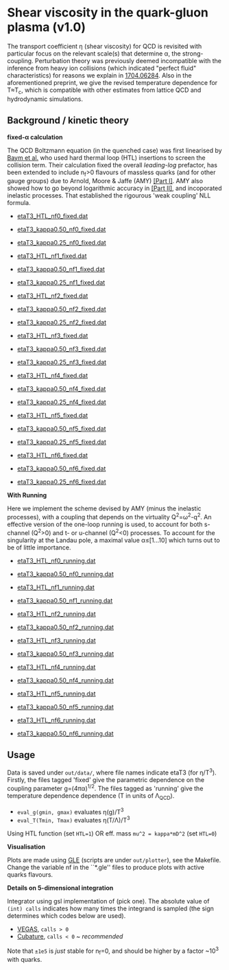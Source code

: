 # Shear viscosity in the quark-gluon plasma (v1.0)

The transport coefficient η (shear viscosity) for
QCD is revisited with particular focus on the relevant scale(s) that determine
α, the strong-coupling.
Perturbation theory was previously deemed incompatible with the inference from
heavy ion collisions (which indicated "perfect fluid" characteristics) for
reasons we explain in
[1704.06284](https://arxiv.org/abs/1704.06284).
Also in the aforementioned preprint, we give the revised temperature dependence
for T≈T<sub>c</sub>, which is compatible with other estimates from lattice QCD
and hydrodynamic simulations.

## Background / kinetic theory

**fixed-α calculation**

The QCD Boltzmann equation (in the quenched case) was first linearised by
[Baym et al.](https://journals.aps.org/prl/abstract/10.1103/PhysRevLett.64.1867)
who used hard thermal loop (HTL) insertions to screen the collision term.
Their calculation fixed the overall *leading-log* prefactor, has been
extended to include n<sub>f</sub>>0 flavours of massless quarks
(and for other gauge groups) due to Arnold, Moore & Jaffe (AMY)
  [[Part I]](http://arxiv.org/abs/hep-ph/0010177).
AMY also showed how to go beyond logarithmic accuracy in
 [[Part II]](http://arxiv.org/abs/hep-ph/0302165),
 and incoporated inelastic processes.
 That established the rigourous 'weak coupling' NLL formula.

<!--![eta-over-NLL](https://github.com/gw3g/runny-gauge/blob/master/out/eta-to-NLL.png)-->

* [etaT3_HTL_nf0_fixed.dat](https://github.com/gw3g/runny-gauge/blob/master/out/data/etaT3_HTL_nf0_fixed.dat)
* [etaT3_kappa0.50_nf0_fixed.dat](https://github.com/gw3g/runny-gauge/blob/master/out/data/etaT3_kappa0.50_nf0_fixed.dat)
* [etaT3_kappa0.25_nf0_fixed.dat](https://github.com/gw3g/runny-gauge/blob/master/out/data/etaT3_kappa0.25_nf0_fixed.dat)

* [etaT3_HTL_nf1_fixed.dat](https://github.com/gw3g/runny-gauge/blob/master/out/data/etaT3_HTL_nf1_fixed.dat)
* [etaT3_kappa0.50_nf1_fixed.dat](https://github.com/gw3g/runny-gauge/blob/master/out/data/etaT3_kappa0.50_nf1_fixed.dat)
* [etaT3_kappa0.25_nf1_fixed.dat](https://github.com/gw3g/runny-gauge/blob/master/out/data/etaT3_kappa0.25_nf1_fixed.dat)

* [etaT3_HTL_nf2_fixed.dat](https://github.com/gw3g/runny-gauge/blob/master/out/data/etaT3_HTL_nf2_fixed.dat)
* [etaT3_kappa0.50_nf2_fixed.dat](https://github.com/gw3g/runny-gauge/blob/master/out/data/etaT3_kappa0.50_nf2_fixed.dat)
* [etaT3_kappa0.25_nf2_fixed.dat](https://github.com/gw3g/runny-gauge/blob/master/out/data/etaT3_kappa0.25_nf2_fixed.dat)

* [etaT3_HTL_nf3_fixed.dat](https://github.com/gw3g/runny-gauge/blob/master/out/data/etaT3_HTL_nf3_fixed.dat)
* [etaT3_kappa0.50_nf3_fixed.dat](https://github.com/gw3g/runny-gauge/blob/master/out/data/etaT3_kappa0.50_nf3_fixed.dat)
* [etaT3_kappa0.25_nf3_fixed.dat](https://github.com/gw3g/runny-gauge/blob/master/out/data/etaT3_kappa0.25_nf3_fixed.dat)

* [etaT3_HTL_nf4_fixed.dat](https://github.com/gw3g/runny-gauge/blob/master/out/data/etaT3_HTL_nf4_fixed.dat)
* [etaT3_kappa0.50_nf4_fixed.dat](https://github.com/gw3g/runny-gauge/blob/master/out/data/etaT3_kappa0.50_nf4_fixed.dat)
* [etaT3_kappa0.25_nf4_fixed.dat](https://github.com/gw3g/runny-gauge/blob/master/out/data/etaT3_kappa0.25_nf4_fixed.dat)

* [etaT3_HTL_nf5_fixed.dat](https://github.com/gw3g/runny-gauge/blob/master/out/data/etaT3_HTL_nf5_fixed.dat)
* [etaT3_kappa0.50_nf5_fixed.dat](https://github.com/gw3g/runny-gauge/blob/master/out/data/etaT3_kappa0.50_nf5_fixed.dat)
* [etaT3_kappa0.25_nf5_fixed.dat](https://github.com/gw3g/runny-gauge/blob/master/out/data/etaT3_kappa0.25_nf5_fixed.dat)

* [etaT3_HTL_nf6_fixed.dat](https://github.com/gw3g/runny-gauge/blob/master/out/data/etaT3_HTL_nf6_fixed.dat)
* [etaT3_kappa0.50_nf6_fixed.dat](https://github.com/gw3g/runny-gauge/blob/master/out/data/etaT3_kappa0.50_nf6_fixed.dat)
* [etaT3_kappa0.25_nf6_fixed.dat](https://github.com/gw3g/runny-gauge/blob/master/out/data/etaT3_kappa0.25_nf6_fixed.dat)

**With Running**

Here we implement the scheme devised by AMY (minus the inelastic processes),
with a coupling that depends on the virtuality Q<sup>2</sup>=ω<sup>2</sup>-q<sup>2</sup>.
An effective version of the one-loop running is used, to account for both
s-channel (Q<sup>2</sup>>0) and t- or u-channel (Q<sup>2</sup><0) processes.
To account for the singularity at the Landau pole,
a maximal value α≤[1...10] which turns out to be of little importance.

<!--![eta with running](https://github.com/gw3g/runny-gauge/blob/master/out/eta_running.png)-->

* [etaT3_HTL_nf0_running.dat](https://github.com/gw3g/runny-gauge/blob/master/out/data/etaT3_HTL_nf0_running.dat)
* [etaT3_kappa0.50_nf0_running.dat](https://github.com/gw3g/runny-gauge/blob/master/out/data/etaT3_kappa0.50_nf0_running.dat)

* [etaT3_HTL_nf1_running.dat](https://github.com/gw3g/runny-gauge/blob/master/out/data/etaT3_HTL_nf1_running.dat)
* [etaT3_kappa0.50_nf1_running.dat](https://github.com/gw3g/runny-gauge/blob/master/out/data/etaT3_kappa0.50_nf1_running.dat)

* [etaT3_HTL_nf2_running.dat](https://github.com/gw3g/runny-gauge/blob/master/out/data/etaT3_HTL_nf2_running.dat)
* [etaT3_kappa0.50_nf2_running.dat](https://github.com/gw3g/runny-gauge/blob/master/out/data/etaT3_kappa0.50_nf2_running.dat)

* [etaT3_HTL_nf3_running.dat](https://github.com/gw3g/runny-gauge/blob/master/out/data/etaT3_HTL_nf3_running.dat)
* [etaT3_kappa0.50_nf3_running.dat](https://github.com/gw3g/runny-gauge/blob/master/out/data/etaT3_kappa0.50_nf3_running.dat)

* [etaT3_HTL_nf4_running.dat](https://github.com/gw3g/runny-gauge/blob/master/out/data/etaT3_HTL_nf4_running.dat)
* [etaT3_kappa0.50_nf4_running.dat](https://github.com/gw3g/runny-gauge/blob/master/out/data/etaT3_kappa0.50_nf4_running.dat)

* [etaT3_HTL_nf5_running.dat](https://github.com/gw3g/runny-gauge/blob/master/out/data/etaT3_HTL_nf5_running.dat)
* [etaT3_kappa0.50_nf5_running.dat](https://github.com/gw3g/runny-gauge/blob/master/out/data/etaT3_kappa0.50_nf5_running.dat)

* [etaT3_HTL_nf6_running.dat](https://github.com/gw3g/runny-gauge/blob/master/out/data/etaT3_HTL_nf6_running.dat)
* [etaT3_kappa0.50_nf6_running.dat](https://github.com/gw3g/runny-gauge/blob/master/out/data/etaT3_kappa0.50_nf6_running.dat)

## Usage

Data is saved under ``out/data/``, where file names
indicate etaT3 (for η/T<sup>3</sup>).
Firstly, the files tagged 'fixed' give the parametric dependence on the coupling
parameter g=(4πα)<sup>1/2</sup>.
The files tagged as 'running' give the temperature dependence dependence
(T in units of Λ<sub>QCD</sub>).

* ```eval_g(gmin, gmax)``` evaluates η(g)/T<sup>3</sup>
* ```eval_T(Tmin, Tmax)``` evaluates η(T/Λ)/T<sup>3</sup>

Using HTL function (set ```HTL=1```) OR eff. mass ```mu^2 = kappa*mD^2``` (set ```HTL=0```)

**Visualisation**

Plots are made using [GLE](http://glx.sourceforge.net/)
(scripts are under ``out/plotter``),
see the Makefile. 
Change the variable nf in the ``*.gle'' files to produce plots with 
active quarks flavours.

**Details on 5-dimensional integration**

Integrator using gsl implementation of (pick one).
The absolute value of ``(int) calls`` indicates how many times the integrand
is sampled (the sign determines which codes below are used).

  * [VEGAS](https://www.gnu.org/software/gsl/manual/html_node/VEGAS.html#VEGAS),  ``calls > 0``
  * [Cubature](http://ab-initio.mit.edu/wiki/index.php/Cubature),   ``calls < 0`` ~ *recommended*

Note that ``±1e5`` is _just_ stable for n<sub>f</sub>=0, and should
be higher by a factor ~10<sup>3</sup> with quarks.
